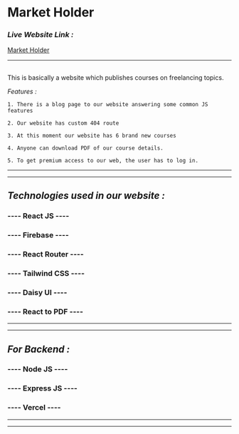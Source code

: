 # **Market Holder**

### _Live Website Link :_
[Market Holder](https://market-holder.web.app/)

---

## 

This is basically a website which publishes courses on freelancing topics.

_Features :_

```
1. There is a blog page to our website answering some common JS features

2. Our website has custom 404 route

3. At this moment our website has 6 brand new courses

4. Anyone can download PDF of our course details.

5. To get premium access to our web, the user has to log in.
```
---

---
## *Technologies used in our website :*

### ---- React JS ----
### ---- Firebase ----
### ---- React Router ----
### ---- Tailwind CSS ----
### ---- Daisy UI ----
### ---- React to PDF ----
---
---

## *For Backend :*

### ---- Node JS ----
### ---- Express JS ----
### ---- Vercel ----
---
---

